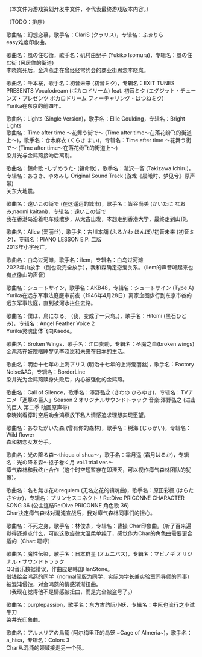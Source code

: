 （本文件为游戏策划开发中文件，不代表最终游戏版本内容。）

（TODO：排序）

歌曲名：幻想恋慕，歌手名：ClariS (クラリス)，专辑名：ふぉりら  
easy难度印象曲。  

歌曲名：風の住む街，歌手名：矶村由纪子 (Yukiko Isomura)，专辑名：風の住む街 (风居住的街道)  
李晓岚死后，金鸿燕走在曾经经常约会的商业街思念李晓岚。  

歌曲名：千本桜，歌手名：初音未来 (初音ミク)，专辑名：EXIT TUNES PRESENTS Vocalodream (ボカロドリーム) feat. 初音ミク (エグジット・チューンズ・プレゼンツ ボカロドリーム フィーチャリング・はつねミク)  
Yurika在东京的前四年。  

歌曲名：Lights (Single Version)，歌手名：Ellie Goulding，专辑名：Bright Lights  
歌曲名：Time after time ～花舞う街で～ (Time after time～在落花纷飞的街道上～)，歌手名：仓木麻衣 (くらき まい)，专辑名：Time after time ～花舞う街で～ (Time after time～在落花纷飞的街道上～)  
染井光与金鸿燕接吻后离别。  

歌曲名：鎮命歌 -しずめうた- (镇命歌)，歌手名：瀧沢一留 (Takizawa Ichiru)，专辑名：あさき、ゆめみし Original Sound Track (游戏《晨曦时、梦见兮》原声带)   
关东大地震。  

歌曲名：遠いこの街で (在这遥远的城市)，歌手名：皆谷尚美 (かいたに なおみ;naomi kaitani)，专辑名：遠いこの街で  
我在香港岛沿着电车线散步，从太古出发，本想走到香港大学，最终走到山顶。  

歌曲名：Alice (爱丽丝)，歌手名：古川本舗 (ふるかわ ほんぽ)/初音未来 (初音ミク)，专辑名：PIANO LESSON E.P. 二版  
2013年小宇死亡。  

歌曲名：白鸟过河滩，歌手名：ilem，专辑名：白鸟过河滩  
2022年山放手（倒也没完全放手），我和森确定恋爱关系。（ilem的声音听起来也有点像山的声音）  

歌曲名：シュートサイン，歌手名：AKB48，专辑名：シュートサイン (Type A)  
Yurika在远东军事法庭庭审前夜（1946年4月28日）离家企图步行到东京市谷的远东军事法庭，直到被河水拦住去路。  

歌曲名：僕は、鳥になる。 (我，变成了一只鸟。)，歌手名：Hitomi (黒石ひとみ)，专辑名：Angel Feather Voice 2  
Yurika灵魂出体飞向Kaede。  

歌曲名：Broken Wings，歌手名：江口贵勅，专辑名：圣魔之血(broken wings)  
金鸿燕在妓院嗜睡梦见李晓岚和未来在日本的生活。  

歌曲名：明治十七年の上海アリス (明治十七年的上海爱丽丝)，歌手名：Factory Noise&AG，专辑名：BorderLine  
染井光为金鸿燕赎身失败后，内心被强化的金鸿燕。  

歌曲名：Call of Silence，歌手名：澤野弘之 (さわの ひろゆき)，专辑名：TVアニメ「進撃の巨人」Season 2 オリジナルサウンドトラック 音楽:澤野弘之 (进击的巨人 第二季 动画原声带)  
李晓岚看穿时空后劝金鸿燕放下私人情感追求理想实现愿望。  

歌曲名：あなたがいた森 (曾有你的森林)，歌手名：树海 (じゅかい)，专辑名：Wild flower  
森和初恋女友分手。  

歌曲名：光の降る森～thiqua ol shua～，歌手名：霜月遥 (霜月はるか)，专辑名：光の降る森～捻子巻く月 vol.1 trial ver.～  
瘴气森林和我终止合作（这个时空短暂存在即湮灭，可以视作瘴气森林团队的犹豫）。  

歌曲名：名も無き花のrequiem (无名之花的镇魂曲)，歌手名：原田彩楓 (はらた さやか)，专辑名：プリンセスコネクト！Re:Dive PRICONNE CHARACTER SONG 36 (公主连结Re:Dive PRICONNE 角色歌 36)  
Char决定瘴气森林对混沌宣战后，我对瘴气森林同事们的担心。  

歌曲名：不死之身，歌手名：林俊杰，专辑名：曹操
Char印象曲。（听了百来遍觉得还差点什么，可能这歌旋律太温柔单纯了，感觉作为Char的角色曲需要更合适的（Char: 嗯哼）

歌曲名：魔性伝染，歌手名：日本群星 (オムニバス)，专辑名：マビノギ オリジナル・サウンドトラック  
QQ音乐数据错误，作曲应是韩国HanStone。  
借钱给金鸿燕的同学（normal简版为同学，实际为学长兼实验室同导师的同事）被混沌侵蚀，对金鸿燕的情感渐渐扭曲。  
（我现在觉得他不是情感被扭曲，而是完全被盗号了。）  

歌曲名：purplepassion，歌手名：东方古韵阮小妖，专辑名：中阮也流行之小试牛刀  
染井光印象曲。  

歌曲名：アルメリアの鳥籠 (阿尔梅里亚的鸟笼 ~Cage of Almeria~)，歌手名：a_hisa，专辑名：Colors 3  
Char从混沌的领域接走另一个我。  
